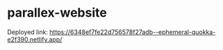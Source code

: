 # parallex-website
Deployed link: https://6348ef7fe22d756578f27adb--ephemeral-quokka-e2f390.netlify.app/
